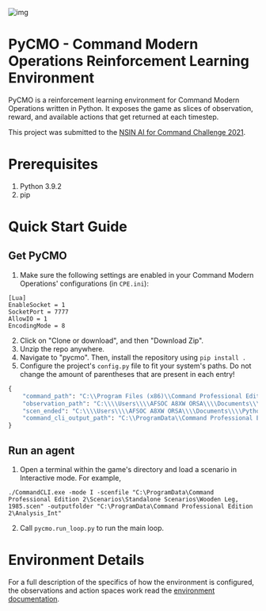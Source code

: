 ![img](https://hb.imgix.net/05f49fdf2ca2abd4544cdb22345a4a9d29f11051.jpeg?auto=compress,format&fit=crop&h=353&w=616&s=9954ab723bba102a78aaaf27c930329c)
# PyCMO - Command Modern Operations Reinforcement Learning Environment
PyCMO is a reinforcement learning environment for Command Modern Operations written in Python. It exposes the game as slices of observation, reward, and available actions that get returned at each timestep. 

This project was submitted to the [NSIN AI for Command Challenge 2021](https://www.nsin.us/events/2021-07-05-ai-command/).

# Prerequisites
1. Python 3.9.2
2. pip

# Quick Start Guide
## Get PyCMO
1. Make sure the following settings are enabled in your Command Modern Operations' configurations (in `CPE.ini`):  
```
[Lua]
EnableSocket = 1
SocketPort = 7777
AllowIO = 1
EncodingMode = 8
```
2. Click on "Clone or download", and then "Download Zip". 
3. Unzip the repo anywhere.
4. Navigate to "pycmo". Then, install the repository using `pip install .`
5. Configure the project's `config.py` file to fit your system's paths. Do not change the amount of parentheses that are present in each entry!
```python
{
    "command_path": "C:\\Program Files (x86)\\Command Professional Edition 2\\",
    "observation_path": "C:\\\\Users\\\\AFSOC A8XW ORSA\\\\Documents\\\\Python Proj\\\\AI\\\\pycmo\\\\raw\\\\steps\\\\",
    "scen_ended": "C:\\\\Users\\\\AFSOC A8XW ORSA\\\\Documents\\\\Python Proj\\\\AI\\\\pycmo\\\\pycmo\\\\configs\\\\scen_has_ended.txt",
    "command_cli_output_path": "C:\\ProgramData\\Command Professional Edition 2\\Analysis_Int"
}
```

## Run an agent
1. Open a terminal within the game's directory and load a scenario in Interactive mode. For example, 
```
./CommandCLI.exe -mode I -scenfile "C:\ProgramData\Command Professional Edition 2\Scenarios\Standalone Scenarios\Wooden Leg, 1985.scen" -outputfolder "C:\ProgramData\Command Professional Edition 2\Analysis_Int"
```
2. Call `pycmo.run_loop.py` to run the main loop.

# Environment Details
For a full description of the specifics of how the environment is configured, the observations and action spaces work read the [environment documentation](https://github.com/duyminh1998/pycmo/blob/main/docs/environment.md).
